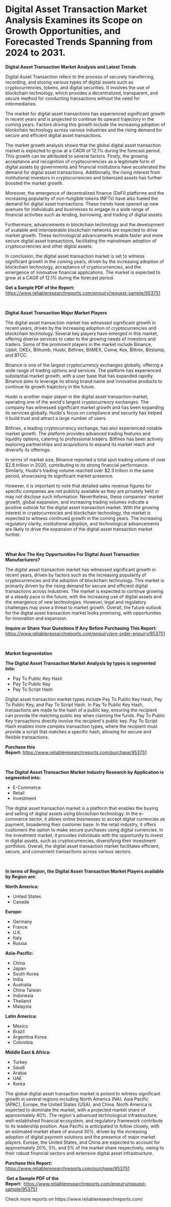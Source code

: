 <p><h1>Digital Asset Transaction Market Analysis Examines its Scope on Growth Opportunities, and Forecasted Trends Spanning from 2024 to 2031.</h1></p><p><strong>Digital Asset Transaction Market Analysis and Latest Trends</strong></p>
<p><p>Digital Asset Transaction refers to the process of securely transferring, recording, and storing various types of digital assets such as cryptocurrencies, tokens, and digital securities. It involves the use of blockchain technology, which provides a decentralized, transparent, and secure method for conducting transactions without the need for intermediaries.</p><p>The market for digital asset transactions has experienced significant growth in recent years and is projected to continue its upward trajectory in the coming years. Factors driving this growth include the increasing adoption of blockchain technology across various industries and the rising demand for secure and efficient digital asset transactions.</p><p>The market growth analysis shows that the global digital asset transaction market is expected to grow at a CAGR of 12.1% during the forecast period. This growth can be attributed to several factors. Firstly, the growing acceptance and recognition of cryptocurrencies as a legitimate form of digital assets by governments and financial institutions have accelerated the demand for digital asset transactions. Additionally, the rising interest from institutional investors in cryptocurrencies and tokenized assets has further boosted the market growth.</p><p>Moreover, the emergence of decentralized finance (DeFi) platforms and the increasing popularity of non-fungible tokens (NFTs) have also fueled the demand for digital asset transactions. These trends have opened up new avenues for individuals and businesses to engage in a wide range of financial activities such as lending, borrowing, and trading of digital assets.</p><p>Furthermore, advancements in blockchain technology and the development of scalable and interoperable blockchain networks are expected to drive market growth. These technological advancements enable faster and more secure digital asset transactions, facilitating the mainstream adoption of cryptocurrencies and other digital assets.</p><p>In conclusion, the digital asset transaction market is set to witness significant growth in the coming years, driven by the increasing adoption of blockchain technology, acceptance of cryptocurrencies, and the emergence of innovative financial applications. The market is expected to grow at a CAGR of 12.1% during the forecast period.</p></p>
<p><strong>Get a Sample PDF of the Report:&nbsp;</strong> <a href="https://www.reliableresearchreports.com/enquiry/request-sample/953751">https://www.reliableresearchreports.com/enquiry/request-sample/953751</a></p>
<p>&nbsp;</p>
<p><strong>Digital Asset Transaction Major Market Players</strong></p>
<p><p>The digital asset transaction market has witnessed significant growth in recent years, driven by the increasing adoption of cryptocurrencies and blockchain technology. Several key players have emerged in this market, offering diverse services to cater to the growing needs of investors and traders. Some of the prominent players in the market include Binance, Upbit, OKEx, Bithumb, Huobi, Bitfinex, BitMEX, Coinw, Kex, Bittrex, Bitstamp, and BTCC.</p><p>Binance is one of the largest cryptocurrency exchanges globally, offering a wide range of trading options and services. The platform has experienced substantial market growth, with a user base that has expanded rapidly. Binance aims to leverage its strong brand name and innovative products to continue its growth trajectory in the future.</p><p>Huobi is another major player in the digital asset transaction market, operating one of the world's largest cryptocurrency exchanges. The company has witnessed significant market growth and has been expanding its services globally. Huobi's focus on compliance and security has helped it build trust and attract a large number of users.</p><p>Bitfinex, a leading cryptocurrency exchange, has also experienced notable market growth. The platform provides advanced trading features and liquidity options, catering to professional traders. Bitfinex has been actively exploring partnerships and acquisitions to expand its market reach and diversify its offerings.</p><p>In terms of market size, Binance reported a total spot trading volume of over $2.8 trillion in 2020, contributing to its strong financial performance. Similarly, Huobi's trading volume reached over $2.3 trillion in the same period, showcasing its significant market presence.</p><p>However, it is important to note that detailed sales revenue figures for specific companies are not publicly available as they are privately held or may not disclose such information. Nevertheless, these companies' market growth, global expansion, and increasing trading volumes indicate a positive outlook for the digital asset transaction market. With the growing interest in cryptocurrencies and blockchain technology, the market is expected to witness continued growth in the coming years. The increasing regulatory clarity, institutional adoption, and technological advancements are likely to drive the expansion of the digital asset transaction market further.</p></p>
<p>&nbsp;</p>
<p><strong>What Are The Key Opportunities For Digital Asset Transaction Manufacturers?</strong></p>
<p><p>The digital asset transaction market has witnessed significant growth in recent years, driven by factors such as the increasing popularity of cryptocurrencies and the adoption of blockchain technology. This market is primarily driven by the rising demand for secure and efficient digital transactions across industries. The market is expected to continue growing at a steady pace in the future, with the increasing use of digital assets and the emergence of new technologies. However, legal and regulatory challenges may pose a threat to market growth. Overall, the future outlook for the digital asset transaction market looks promising, with opportunities for innovation and expansion.</p></p>
<p><strong>Inquire or Share Your Questions If Any Before Purchasing This Report:</strong> <a href="https://www.reliableresearchreports.com/enquiry/pre-order-enquiry/953751">https://www.reliableresearchreports.com/enquiry/pre-order-enquiry/953751</a></p>
<p>&nbsp;</p>
<p><strong>Market Segmentation</strong></p>
<p><strong>The Digital Asset Transaction Market Analysis by types is segmented into:</strong></p>
<p><ul><li>Pay To Public Key Hash</li><li>Pay To Public Key</li><li>Pay To Script Hash</li></ul></p>
<p><p>Digital asset transaction market types include Pay To Public Key Hash, Pay To Public Key, and Pay To Script Hash. In Pay To Public Key Hash, transactions are made to the hash of a public key, ensuring the recipient can provide the matching public key when claiming the funds. Pay To Public Key transactions directly involve the recipient's public key. Pay To Script Hash enables more complex transaction types, where the recipient must provide a script that matches a specific hash, allowing for secure and flexible transactions.</p></p>
<p><strong>Purchase this Report:&nbsp;</strong><a href="https://www.reliableresearchreports.com/purchase/953751">https://www.reliableresearchreports.com/purchase/953751</a></p>
<p>&nbsp;</p>
<p><strong>The Digital Asset Transaction Market Industry Research by Application is segmented into:</strong></p>
<p><ul><li>E-Commerce</li><li>Retail</li><li>Investment</li></ul></p>
<p><p>The digital asset transaction market is a platform that enables the buying and selling of digital assets using blockchain technology. In the e-commerce sector, it allows online businesses to accept digital currencies as payment, broadening their customer base. In the retail industry, it offers customers the option to make secure purchases using digital currencies. In the investment market, it provides individuals with the opportunity to invest in digital assets, such as cryptocurrencies, diversifying their investment portfolios. Overall, the digital asset transaction market facilitates efficient, secure, and convenient transactions across various sectors.</p></p>
<p>&nbsp;</p>
<p><strong>In terms of Region, the Digital Asset Transaction Market Players available by Region are:</strong></p>
<p>
    <p> <strong> North America: </strong>
        <ul>
            <li>United States</li>
            <li>Canada</li>
        </ul>
        </p> 
    <p> <strong> Europe: </strong>
        <ul>
            <li>Germany</li>
            <li>France</li>
            <li>U.K.</li>
            <li>Italy</li>
            <li>Russia</li>
        </ul>
        </p> 
    <p> <strong> Asia-Pacific: </strong>
        <ul>
            <li>China</li>
            <li>Japan</li>
            <li>South Korea</li>
            <li>India</li>
            <li>Australia</li>
            <li>China Taiwan</li>
            <li>Indonesia</li>
            <li>Thailand</li>
            <li>Malaysia</li>
        </ul>
        </p> 
    <p> <strong> Latin America: </strong>
        <ul>
            <li>Mexico</li>
            <li>Brazil</li>
            <li>Argentina Korea</li>
            <li>Colombia</li>
        </ul>
        </p> 
    <p> <strong> Middle East & Africa: </strong>
        <ul>
            <li>Turkey</li>
            <li>Saudi</li>
            <li>Arabia</li>
            <li>UAE</li>
            <li>Korea</li>
        </ul>
    </p>
    </p>
<p><p>The global digital asset transaction market is poised to witness significant growth in several regions including North America (NA), Asia Pacific (APAC), Europe, the United States (USA), and China. North America is expected to dominate the market, with a projected market share of approximately 40%. The region's advanced technological infrastructure, well-established financial ecosystem, and regulatory framework contribute to its leadership position. Asia Pacific is anticipated to follow closely, with an estimated market share of around 30%, driven by the increasing adoption of digital payment solutions and the presence of major market players. Europe, the United States, and China are expected to account for approximately 20%, 5%, and 5% of the market share respectively, owing to their robust financial sectors and extensive digital asset infrastructure.</p></p>
<p><strong>Purchase this Report: </strong><a href="https://www.reliableresearchreports.com/purchase/953751">https://www.reliableresearchreports.com/purchase/953751</a></p>
<p>&nbsp;<strong>Get a Sample PDF of the Report:&nbsp;&nbsp;</strong><a href="https://www.reliableresearchreports.com/enquiry/request-sample/953751">https://www.reliableresearchreports.com/enquiry/request-sample/953751</a></p>
<p><strong></strong></p>
<p>Check more reports on https://www.reliableresearchreports.com/</p>